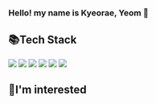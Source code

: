 ### Hello! my name is Kyeorae, Yeom 👋

## 📚Tech Stack
![](https://img.shields.io/badge/-Python-red)
![](https://img.shields.io/badge/-Javascript-yellowgreen)
![](https://img.shields.io/badge/-Git-brightgreen)
![](https://img.shields.io/badge/-React-9cf)
![](https://img.shields.io/badge/-Node-pink)
![](https://img.shields.io/badge/-MySQL-important)

## 🧐I'm interested
<!--
**yeomkyeorae/yeomkyeorae** is a ✨ _special_ ✨ repository because its `README.md` (this file) appears on your GitHub profile.

Here are some ideas to get you started:

- 🔭 I’m currently working on ...
- 🌱 I’m currently learning ...
- 👯 I’m looking to collaborate on ...
- 🤔 I’m looking for help with ...
- 💬 Ask me about ...
- 📫 How to reach me: ...
- 😄 Pronouns: ...
- ⚡ Fun fact: ...
-->
